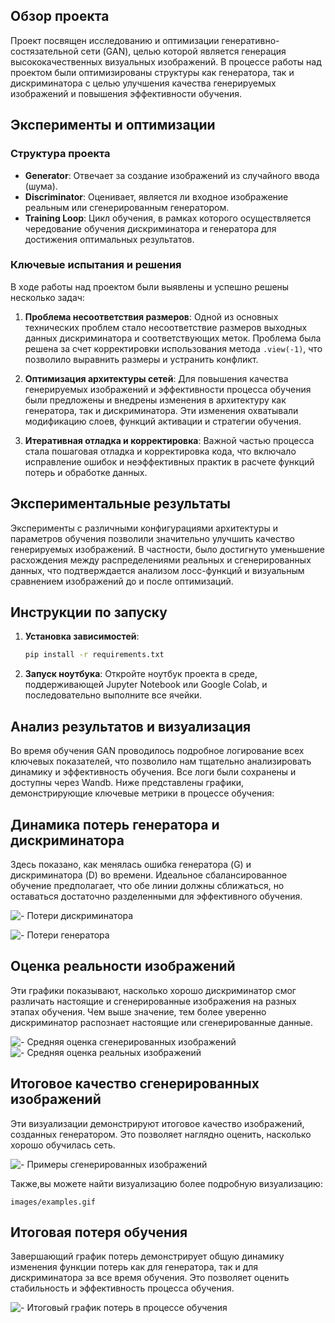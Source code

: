 ## Обзор проекта

Проект посвящен исследованию и оптимизации генеративно-состязательной сети (GAN), целью которой является генерация высококачественных визуальных изображений. В процессе работы над проектом были оптимизированы структуры как генератора, так и дискриминатора с целью улучшения качества генерируемых изображений и повышения эффективности обучения.

## Эксперименты и оптимизации

### Структура проекта

- **Generator**: Отвечает за создание изображений из случайного ввода (шума).
- **Discriminator**: Оценивает, является ли входное изображение реальным или сгенерированным генератором.
- **Training Loop**: Цикл обучения, в рамках которого осуществляется чередование обучения дискриминатора и генератора для достижения оптимальных результатов.

### Ключевые испытания и решения

В ходе работы над проектом были выявлены и успешно решены несколько задач:

1. **Проблема несоответствия размеров**: Одной из основных технических проблем стало несоответствие размеров выходных данных дискриминатора и соответствующих меток. Проблема была решена за счет корректировки использования метода `.view(-1)`, что позволило выравнить размеры и устранить конфликт.

2. **Оптимизация архитектуры сетей**: Для повышения качества генерируемых изображений и эффективности процесса обучения были предложены и внедрены изменения в архитектуру как генератора, так и дискриминатора. Эти изменения охватывали модификацию слоев, функций активации и стратегии обучения.

3. **Итеративная отладка и корректировка**: Важной частью процесса стала пошаговая отладка и корректировка кода, что включало исправление ошибок и неэффективных практик в расчете функций потерь и обработке данных.

## Экспериментальные результаты

Эксперименты с различными конфигурациями архитектуры и параметров обучения позволили значительно улучшить качество генерируемых изображений. В частности, было достигнуто уменьшение расхождения между распределениями реальных и сгенерированных данных, что подтверждается анализом лосс-функций и визуальным сравнением изображений до и после оптимизаций.

## Инструкции по запуску

1. **Установка зависимостей**:
   ```bash
   pip install -r requirements.txt
   ```
2. **Запуск ноутбука**:
   Откройте ноутбук проекта в среде, поддерживающей Jupyter Notebook или Google Colab, и последовательно выполните все ячейки.


## Анализ результатов и визуализация
Во время обучения GAN проводилось подробное логирование всех ключевых показателей, что позволило нам тщательно анализировать динамику и эффективность обучения. Все логи были сохранены и доступны через Wandb. Ниже представлены графики, демонстрирующие ключевые метрики в процессе обучения:

## Динамика потерь генератора и дискриминатора
Здесь показано, как менялась ошибка генератора (G) и дискриминатора (D) во времени. Идеальное сбалансированное обучение предполагает, что обе линии должны сближаться, но оставаться достаточно разделенными для эффективного обучения.

![ - Потери дискриминатора](images/Loss_D.png)

![- Потери генератора](images/Loss_G.png)

## Оценка реальности изображений

Эти графики показывают, насколько хорошо дискриминатор смог различать настоящие и сгенерированные изображения на разных этапах обучения. Чем выше значение, тем более уверенно дискриминатор распознает настоящие или сгенерированные данные.

![ - Средняя оценка сгенерированных изображений](images/D_G_z_fake.png)
![- Средняя оценка реальных изображений](images/D_g_z_real.png)

## Итоговое качество сгенерированных изображений

Эти визуализации демонстрируют итоговое качество изображений, созданных генератором. Это позволяет наглядно оценить, насколько хорошо обучилась сеть.

![ - Примеры сгенерированных изображений](images/examples.jpeg)

Также,вы можете найти визуализацию более подробную визуализацию:

 ```
images/examples.gif
 ```

## Итоговая потеря обучения

Завершающий график потерь демонстрирует общую динамику изменения функции потерь как для генератора, так и для дискриминатора за все время обучения. Это позволяет оценить стабильность и эффективность процесса обучения.

![ - Итоговый график потерь в процессе обучения](images/Loss.jpeg)

